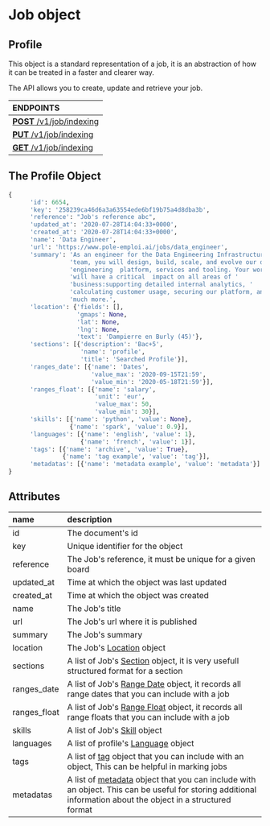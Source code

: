 # Job object

## Profile

This object is a standard representation of a job, it is an abstraction of 
how it can be treated in a faster and clearer way.

The API allows you to create, update and retrieve your job.

| **ENDPOINTS** |
| :--- |
| [**POST** /v1/job/indexing](https://developers.hrflow.ai/api-reference/job-api/post-job) |
| [**PUT** /v1/job/indexing](https://developers.hrflow.ai/api-reference/job-api/put-job) |
| [**GET** /v1/job/indexing](https://developers.hrflow.ai/api-reference/job-api/get-job) |

## The Profile Object

```python
{
      'id': 6654,
      'key': '258239ca46d6a3a63554ede6bf19b75a4d8dba3b',
      'reference': "Job's reference abc",
      'updated_at': '2020-07-28T14:04:33+0000',
      'created_at': '2020-07-28T14:04:33+0000',
      'name': 'Data Engineer',
      'url': 'https://www.pole-emploi.ai/jobs/data_engineer',
      'summary': 'As an engineer for the Data Engineering Infrastructure '
                 'team, you will design, build, scale, and evolve our data '
                 'engineering  platform, services and tooling. Your work '
                 'will have a critical  impact on all areas of '
                 'business:supporting detailed internal analytics, '
                 'calculating customer usage, securing our platform, and '
                 'much more.',
      'location': {'fields': [],
                   'gmaps': None,
                   'lat': None,
                   'lng': None,
                   'text': 'Dampierre en Burly (45)'},
      'sections': [{'description': 'Bac+5',
                    'name': 'profile',
                    'title': 'Searched Profile'}],
      'ranges_date': [{'name': 'Dates',
                       'value_max': '2020-09-15T21:59',
                       'value_min': '2020-05-18T21:59'}],
      'ranges_float': [{'name': 'salary',
                        'unit': 'eur',
                        'value_max': 50,
                        'value_min': 30}],
      'skills': [{'name': 'python', 'value': None},
                 {'name': 'spark', 'value': 0.9}],
      'languages': [{'name': 'english', 'value': 1},
                    {'name': 'french', 'value': 1}],
      'tags': [{'name': 'archive', 'value': True},
               {'name': 'tag example', 'value': 'tag'}],
      'metadatas': [{'name': 'metadata example', 'value': 'metadata'}]
}
```

## Attributes

| name | description |
| :--- | :--- |
| id | The document's id |
| key | Unique identifier for the object |
| reference | The Job's reference, it must be unique for a given board |
| updated\_at | Time at which the object was last updated |
| created\_at | Time at which the object was created |
| name | The Job's title |
| url | The Job's url where it is published |
| summary | The Job's summary |
| location | The Job's [Location](https://developers.hrflow.ai/hr-json/trait-objects/location-object) object |
| sections | A list of Job's [Section](https://developers.hrflow.ai/hr-json/job-objects/section-object) object, it is very usefull structured format for a section |
| ranges\_date | A list of Job's [Range Date](https://developers.hrflow.ai/hr-json/job-objects/range-date-object) object, it records all range dates that you can include with a job |
| ranges\_float | A list of Job's [Range Float](https://developers.hrflow.ai/hr-json/job-objects/range-float-object) object, it records all range floats that you can include with a job |
| skills | A list of Job's [Skill](https://developers.hrflow.ai/hr-json/trait-objects/skill-object) object |
| languages | A list of profile's [Language](https://developers.hrflow.ai/hr-json/trait-objects/language-object) object |
| tags | A list of [tag](https://developers.hrflow.ai/hr-json/trait-objects/tag-object) object that you can include with an object, This can be helpful in marking jobs |
| metadatas | A list of [metadata](https://developers.hrflow.ai/hr-json/trait-objects/metadata-object) object that you can include with an object. This can be useful for storing additional information about the object in a structured format |

